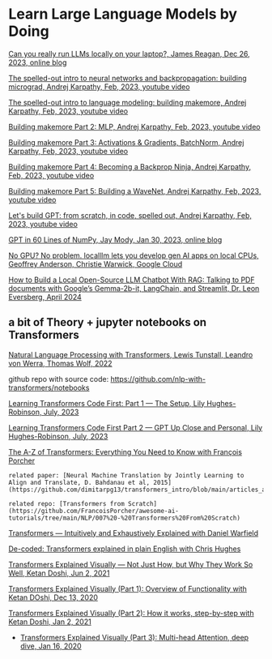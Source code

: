 # Learn Large Language Models by Doing

[Can you really run LLMs locally on your laptop?, James Reagan, Dec 26, 2023, online blog](https://jpreagan.com/blog/can-you-really-run-llms-locally-on-your-laptop)

[The spelled-out intro to neural networks and backpropagation: building micrograd, Andrej Karpathy, Feb, 2023, youtube video](https://youtu.be/VMj-3S1tku0)

[The spelled-out intro to language modeling: building makemore, Andrej Karpathy, Feb, 2023, youtube video](https://youtu.be/PaCmpygFfXo)

[Building makemore Part 2: MLP, Andrej Karpathy, Feb, 2023, youtube video](https://youtu.be/PaCmpygFfXo)

[Building makemore Part 3: Activations & Gradients, BatchNorm, Andrej Karpathy, Feb, 2023, youtube video](https://youtu.be/P6sfmUTpUmc)

[Building makemore Part 4: Becoming a Backprop Ninja, Andrej Karpathy, Feb, 2023, youtube video](https://youtu.be/q8SA3rM6ckI)

[Building makemore Part 5: Building a WaveNet, Andrej Karpathy, Feb, 2023, youtube video](https://youtu.be/t3YJ5hKiMQ0)

[Let's build GPT: from scratch, in code, spelled out, Andrej Karpathy, Feb, 2023, youtube video](https://youtu.be/kCc8FmEb1nY)

[GPT in 60 Lines of NumPy, Jay Mody, Jan 30, 2023, online blog](https://jaykmody.com/blog/gpt-from-scratch/)

[No GPU? No problem. localllm lets you develop gen AI apps on local CPUs, Geoffrey Anderson, Christie Warwick, Google Cloud](https://cloud.google.com/blog/products/application-development/new-localllm-lets-you-develop-gen-ai-apps-locally-without-gpus)

[How to Build a Local Open-Source LLM Chatbot With RAG: Talking to PDF documents with Google’s Gemma-2b-it, LangChain, and Streamlit, Dr. Leon Eversberg, April 2024](https://towardsdatascience.com/how-to-build-a-local-open-source-llm-chatbot-with-rag-f01f73e2a131)

## a bit of Theory + jupyter notebooks on Transformers

[Natural Language Processing with Transformers, Lewis Tunstall, Leandro von Werra, Thomas Wolf, 2022](https://github.com/dimitarpg13/transformers_intro/blob/main/articles_and_books/natural-language-processing-with-transformers-revised-edition-book.pdf)

   github repo with source code: https://github.com/nlp-with-transformers/notebooks

[Learning Transformers Code First: Part 1 — The Setup, Lily Hughes-Robinson, July, 2023](https://towardsdatascience.com/nanogpt-learning-transformers-code-first-part-1-f2044cf5bca0)

[Learning Transformers Code First Part 2 — GPT Up Close and Personal, Lily Hughes-Robinson, July, 2023](https://towardsdatascience.com/learning-transformers-code-first-part-2-gpt-up-close-and-personal-1635b52ae0d7)


[The A-Z of Transformers: Everything You Need to Know with François Porcher](https://towardsdatascience.com/the-a-z-of-transformers-everything-you-need-to-know-c9f214c619ac)
    
    related paper: [Neural Machine Translation by Jointly Learning to Align and Translate, D. Bahdanau et al, 2015](https://github.com/dimitarpg13/transformers_intro/blob/main/articles_and_books/NeuralMachineTranslationByJointlyLearningToAlignAndTranslateBahdanau2015.pdf)

    related repo: [Transformers from Scratch](https://github.com/FrancoisPorcher/awesome-ai-tutorials/tree/main/NLP/007%20-%20Transformers%20From%20Scratch)

[Transformers — Intuitively and Exhaustively Explained with Daniel Warfield](https://towardsdatascience.com/transformers-intuitively-and-exhaustively-explained-58a5c5df8dbb)

[De-coded: Transformers explained in plain English with Chris Hughes](https://towardsdatascience.com/de-coded-transformers-explained-in-plain-english-877814ba6429)

[Transformers Explained Visually — Not Just How, but Why They Work So Well, Ketan Doshi, Jun 2, 2021](https://towardsdatascience.com/transformers-explained-visually-not-just-how-but-why-they-work-so-well-d840bd61a9d3)

[Transformers Explained Visually (Part 1): Overview of Functionality with Ketan DOshi, Dec 13, 2020](https://towardsdatascience.com/transformers-explained-visually-part-1-overview-of-functionality-95a6dd460452)

[Transformers Explained Visually (Part 2): How it works, step-by-step with Ketan Doshi, Jan 2, 2021](https://towardsdatascience.com/transformers-explained-visually-part-2-how-it-works-step-by-step-b49fa4a64f34)

* [Transformers Explained Visually (Part 3): Multi-head Attention, deep dive, Jan 16, 2020](https://towardsdatascience.com/transformers-explained-visually-part-3-multi-head-attention-deep-dive-1c1ff1024853)

